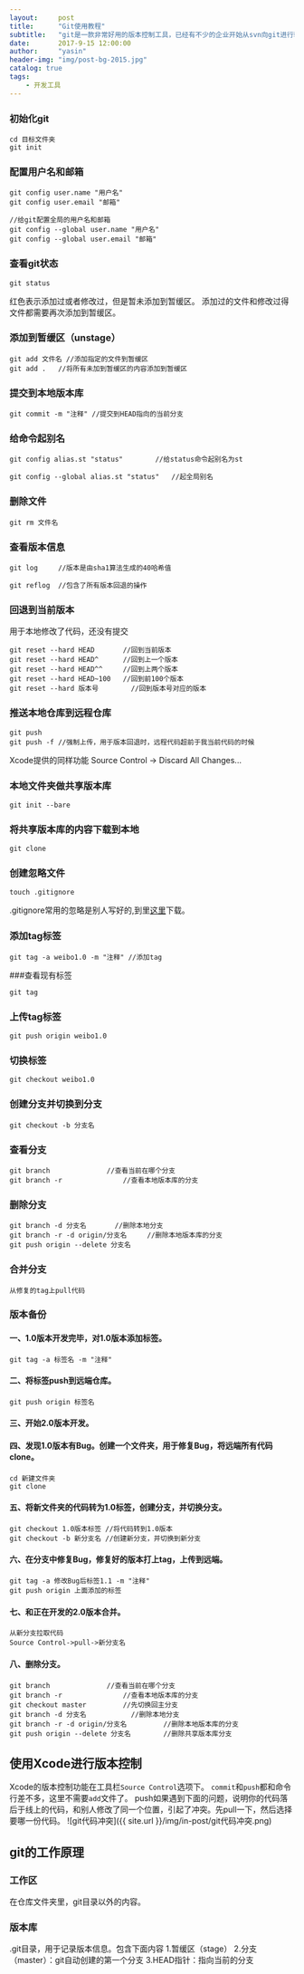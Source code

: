 ```yaml
---
layout:     post
title:      "Git使用教程"
subtitle:   "git是一款非常好用的版本控制工具，已经有不少的企业开始从svn向git进行转变。"
date:       2017-9-15 12:00:00
author:     "yasin"
header-img: "img/post-bg-2015.jpg"
catalog: true
tags:
    - 开发工具
---
```


### 初始化git

```
cd 目标文件夹
git init
```

### 配置用户名和邮箱

```
git config user.name "用户名"
git config user.email "邮箱"

//给git配置全局的用户名和邮箱
git config --global user.name "用户名"
git config --global user.email "邮箱"
```

### 查看git状态

```
git status
```

红色表示添加过或者修改过，但是暂未添加到暂缓区。
添加过的文件和修改过得文件都需要再次添加到暂缓区。

### 添加到暂缓区（unstage）

```
git add 文件名	//添加指定的文件到暂缓区
git add .	//将所有未加到暂缓区的内容添加到暂缓区
```

### 提交到本地版本库

```
git commit -m "注释" //提交到HEAD指向的当前分支
```

### 给命令起别名

```
git config alias.st "status"		//给status命令起别名为st

git config --global alias.st "status"	//起全局别名
```

### 删除文件

```
git rm 文件名
```

### 查看版本信息

```
git log		//版本是由sha1算法生成的40哈希值
```

```
git reflog	//包含了所有版本回退的操作
```

### 回退到当前版本

用于本地修改了代码，还没有提交

```
git reset --hard HEAD   	//回到当前版本
git reset --hard HEAD^  	//回到上一个版本
git reset --hard HEAD^^ 	//回到上两个版本
git reset --hard HEAD~100	//回到前100个版本
git reset --hard 版本号		//回到版本号对应的版本
```

### 推送本地仓库到远程仓库

```
git push
git push -f //强制上传，用于版本回退时，远程代码超前于我当前代码的时候
```


Xcode提供的同样功能
Source Control -> Discard All Changes...

### 本地文件夹做共享版本库

```
git init --bare
```

### 将共享版本库的内容下载到本地

```
git clone
```

### 创建忽略文件

```
touch .gitignore
```

.gitignore常用的忽略是别人写好的,到里[这里](https://github.com/github/gitignore)下载。


### 添加tag标签

```
git tag -a weibo1.0 -m "注释" //添加tag
```

###查看现有标签
```
git tag
```

### 上传tag标签

```
git push origin weibo1.0
```

### 切换标签

```
git checkout weibo1.0
```

### 创建分支并切换到分支

```
git checkout -b 分支名
```

### 查看分支

```
git branch 				//查看当前在哪个分支
git branch -r 				//查看本地版本库的分支
```

### 删除分支

```
git branch -d 分支名		//删除本地分支
git branch -r -d origin/分支名  	//删除本地版本库的分支
git push origin --delete 分支名
```


### 合并分支

```
从修复的tag上pull代码
```


### 版本备份

#### 一、1.0版本开发完毕，对1.0版本添加标签。

```
git tag -a 标签名 -m "注释"
```
#### 二、将标签push到远端仓库。

```
git push origin 标签名
```

#### 三、开始2.0版本开发。

#### 四、发现1.0版本有Bug。创建一个文件夹，用于修复Bug，将远端所有代码clone。

```
cd 新建文件夹
git clone
```
#### 五、将新文件夹的代码转为1.0标签，创建分支，并切换分支。

```
git checkout 1.0版本标签 //将代码转到1.0版本
git checkout -b 新分支名 //创建新分支，并切换到新分支
```

#### 六、在分支中修复Bug，修复好的版本打上tag，上传到远端。

```
git tag -a 修改Bug后标签1.1 -m "注释"
git push origin 上面添加的标签
```

#### 七、和正在开发的2.0版本合并。

```
从新分支拉取代码
Source Control->pull->新分支名
```

#### 八、删除分支。

```
git branch 				//查看当前在哪个分支
git branch -r 				//查看本地版本库的分支
git checkout master			//先切换回主分支
git branch -d 分支名			//删除本地分支
git branch -r -d origin/分支名  		//删除本地版本库的分支
git push origin --delete 分支名 		//删除共享版本库分支
```


## 使用Xcode进行版本控制
Xcode的版本控制功能在工具栏`Source Control`选项下。
`commit`和`push`都和命令行差不多，这里不需要`add`文件了。
push如果遇到下面的问题，说明你的代码落后于线上的代码，和别人修改了同一个位置，引起了冲突。先pull一下，然后选择要哪一份代码。
![git代码冲突]({{ site.url }}/img/in-post/git代码冲突.png)

## git的工作原理

### 工作区

在仓库文件夹里，git目录以外的内容。

### 版本库

.git目录，用于记录版本信息。包含下面内容
1.暂缓区（stage）
2.分支（master）：git自动创建的第一个分支
3.HEAD指针：指向当前的分支








